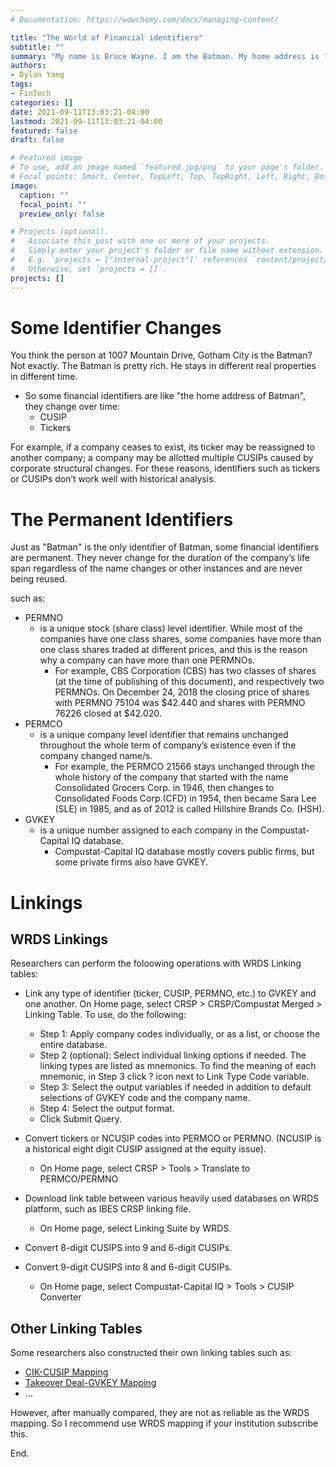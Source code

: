 ```yaml
---
# Documentation: https://wowchemy.com/docs/managing-content/

title: "The World of Financial identifiers"
subtitle: ""
summary: "My name is Bruce Wayne. I am the Batman. My home address is 1007 Mountain Drive, Gotham City."
authors: 
- Dylan Yang
tags:
- FinTech
categories: []
date: 2021-09-11T13:03:21-04:00
lastmod: 2021-09-11T13:03:21-04:00
featured: false
draft: false

# Featured image
# To use, add an image named `featured.jpg/png` to your page's folder.
# Focal points: Smart, Center, TopLeft, Top, TopRight, Left, Right, BottomLeft, Bottom, BottomRight.
image:
  caption: ""
  focal_point: ""
  preview_only: false

# Projects (optional).
#   Associate this post with one or more of your projects.
#   Simply enter your project's folder or file name without extension.
#   E.g. `projects = ["internal-project"]` references `content/project/deep-learning/index.md`.
#   Otherwise, set `projects = []`.
projects: []
---
```



# Some Identifier Changes

You think the person at 1007 Mountain Drive, Gotham City is the Batman? Not exactly. The Batman is pretty rich. He stays in different real properties in different time.

- So some financial identifiers are like "the home address of Batman",  they change over time:
  - CUSIP
  - Tickers


For example, if a company ceases to exist, its ticker may be reassigned to another company; a company may be allotted multiple CUSIPs caused by corporate structural changes. For these reasons, identifiers such as tickers or CUSIPs don’t work well with historical analysis.

# The Permanent Identifiers

Just as "Batman" is the only identifier of Batman, some financial identifiers are permanent. They never change for the duration of the company’s life span regardless of the name changes or other instances and are never being reused.

such as:
- PERMNO
  -  is a unique stock (share class) level identifier. While most of the companies have one class shares, some companies have more than one class shares traded at different prices, and this is the reason why a company can have more than one PERMNOs.
     -  For example, CBS Corporation (CBS) has two classes of shares (at the time of publishing of this document), and respectively two PERMNOs. On December 24, 2018 the closing price of shares with PERMNO 75104 was $42.440 and shares with PERMNO 76226 closed at $42.020.
- PERMCO
  - is a unique company level identifier that remains unchanged throughout the whole term of company’s existence even if the company changed name/s.
    - For example, the PERMCO 21566 stays unchanged through the whole history of the company that started with the name Consolidated Grocers Corp. in 1946, then changes to Consolidated Foods Corp.(CFD) in 1954, then became Sara Lee (SLE) in 1985, and as of 2012 is called Hillshire Brands Co. (HSH).
- GVKEY 
  - is a unique number assigned to each company in the Compustat-Capital IQ database.
    - Compustat-Capital IQ database mostly covers public firms, but some private firms also have GVKEY. 



# Linkings

## WRDS Linkings

Researchers can perform the foloowing operations with WRDS Linking tables:

- Link any type of identifier (ticker, CUSIP, PERMNO, etc.) to GVKEY and one another.
On Home page, select CRSP > CRSP/Compustat Merged > Linking Table. To use, do the following:
  - Step 1: Apply company codes individually, or as a list, or choose the entire database.
  - Step 2 (optional): Select individual linking options if needed. The linking types are listed as mnemonics. To find the meaning of each mnemonic, in Step 3 click ? icon next to Link Type Code variable.
  - Step 3: Select the output variables if needed in addition to default selections of GVKEY code and the company name.
  - Step 4: Select the output format.
  - Click Submit Query.

- Convert tickers or NCUSIP codes into PERMCO or PERMNO. (NCUSIP is a historical eight digit CUSIP assigned at the equity issue). 
  - On Home page, select CRSP > Tools > Translate to PERMCO/PERMNO​
- Download link table between various heavily used databases on WRDS platform, such as IBES CRSP linking file.
  - On Home page, select Linking Suite by WRDS.
- Convert 8-digit CUSIPS into 9 and 6-digit CUSIPs.
- Convert 9-digit CUSIPS into 8 and 6-digit CUSIPs.
  - On Home page, select Compustat-Capital IQ > Tools > CUSIP Converter


## Other Linking Tables

Some researchers also constructed their own linking tables such as:

- [CIK-CUSIP Mapping](https://github.com/leoliu0/cik-cusip-mapping)
- [Takeover Deal-GVKEY Mapping](https://github.com/dayuyang1999/SDC-to-Compustat-Mapping)
- ...

However, after manually compared, they are not as reliable as the WRDS mapping. So I recommend use WRDS mapping if your institution subscribe this.

End.